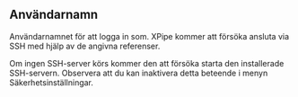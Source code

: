 ## Användarnamn

Användarnamnet för att logga in som. XPipe kommer att försöka ansluta via SSH med hjälp av de angivna referenser.

Om ingen SSH-server körs kommer den att försöka starta den installerade SSH-servern. Observera att du kan inaktivera detta beteende i menyn Säkerhetsinställningar.
